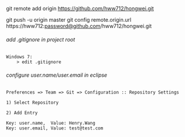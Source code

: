 ﻿git remote add origin https://github.com/hww712/hongwei.git

git push -u origin master
git config remote.origin.url https://hww712:password@github.com/hww712/hongwei.git



###### add .gitignore in project root

    Windows 7:
        > edit .gitignore


###### configure user.name/user.email in eclipse

    Preferences => Team => Git => Configuration :: Repository Settings
    
    1) Select Repository
    
    2) Add Entry
    
    Key: user.name,  Value: Henry.Wang
    Key: user.email, Value: test@test.com



